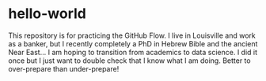 # hello-world
This repository is for practicing the GitHub Flow.
I live in Louisville and work as a banker, but I recently completely a PhD in Hebrew Bible and the ancient Near East... I am hoping to transition from academics to data science.
I did it once but I just want to double check that I know what I am doing. Better to over-prepare than under-prepare!
